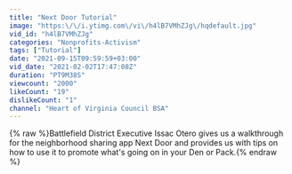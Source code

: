 ```yaml
---
title: "Next Door Tutorial"
image: "https:\/\/i.ytimg.com\/vi\/h4lB7VMhZJg\/hqdefault.jpg"
vid_id: "h4lB7VMhZJg"
categories: "Nonprofits-Activism"
tags: ["Tutorial"]
date: "2021-09-15T09:59:59+03:00"
vid_date: "2021-02-02T17:47:08Z"
duration: "PT9M38S"
viewcount: "2000"
likeCount: "19"
dislikeCount: "1"
channel: "Heart of Virginia Council BSA"
---
```

{% raw %}Battlefield District Executive Issac Otero gives us a walkthrough for the neighborhood sharing app Next Door and provides us with tips on how to use it to promote what's going on in your Den or Pack.{% endraw %}

